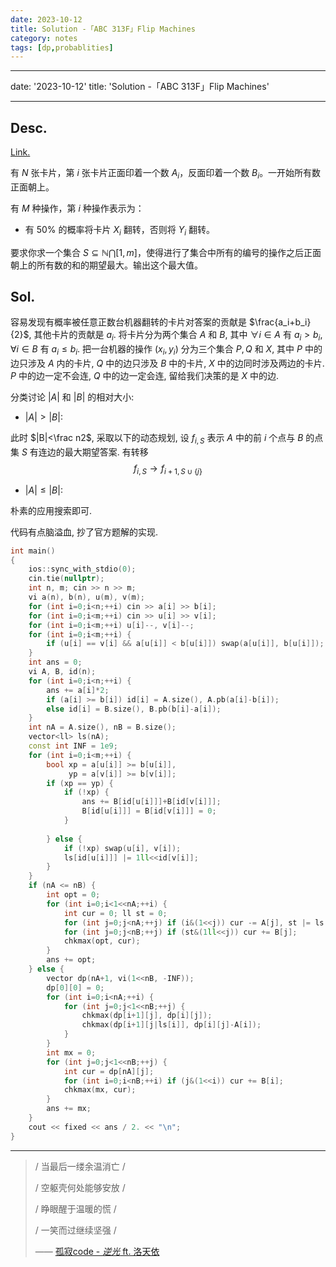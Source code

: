 ```yaml
---
date: 2023-10-12
title: Solution -「ABC 313F」Flip Machines
category: notes
tags: [dp,probablities]
---
```


---
date: '2023-10-12'
title: 'Solution -「ABC 313F」Flip Machines'

---

## Desc.

[Link.](https://atcoder.jp/contests/abc313/tasks/abc313_f)

有 $N$ 张卡片，第 $i$ 张卡片正面印着一个数 $A_i$，反面印着一个数 $B_i$。一开始所有数正面朝上。

有 $M$ 种操作，第 $i$ 种操作表示为：

- 有 $50\%$ 的概率将卡片 $X_i$ 翻转，否则将 $Y_i$ 翻转。

要求你求一个集合 $S\subseteq \mathbb{N} \bigcap [1,m]$，使得进行了集合中所有的编号的操作之后正面朝上的所有数的和的期望最大。输出这个最大值。

## Sol.

容易发现有概率被任意正数台机器翻转的卡片对答案的贡献是 $\frac{a_i+b_i}{2}$, 其他卡片的贡献是 $a_i$. 将卡片分为两个集合 $A$ 和 $B$, 其中 $\forall i \in A$ 有 $a_i > b_i$, $\forall i \in B$ 有 $a_i \leqslant b_i$. 把一台机器的操作 $(x_i, y_i)$ 分为三个集合 $P, Q$ 和 $X$, 其中 $P$ 中的边只涉及 $A$ 内的卡片, $Q$ 中的边只涉及 $B$ 中的卡片, $X$ 中的边同时涉及两边的卡片. $P$ 中的边一定不会连, $Q$ 中的边一定会连, 留给我们决策的是 $X$ 中的边.

分类讨论 $|A|$ 和 $|B|$ 的相对大小:

- $|A| > |B|$:

此时 $|B|<\frac n2$, 采取以下的动态规划, 设 $f_{i, S}$ 表示 $A$ 中的前 $i$ 个点与 $B$ 的点集 $S$ 有连边的最大期望答案. 有转移
$$
f_{i, S}\rightarrow f_{i+1, S\cup\{j\}}
$$

- $|A| \leqslant |B|$:

朴素的应用搜索即可.

代码有点脑溢血, 抄了官方题解的实现.

```cpp
int main()
{
    ios::sync_with_stdio(0);
    cin.tie(nullptr);
    int n, m; cin >> n >> m;
    vi a(n), b(n), u(m), v(m);
    for (int i=0;i<n;++i) cin >> a[i] >> b[i];
    for (int i=0;i<m;++i) cin >> u[i] >> v[i];
    for (int i=0;i<m;++i) u[i]--, v[i]--;
    for (int i=0;i<m;++i) {
        if (u[i] == v[i] && a[u[i]] < b[u[i]]) swap(a[u[i]], b[u[i]]);
    }
    int ans = 0;
    vi A, B, id(n);
    for (int i=0;i<n;++i) {
        ans += a[i]*2;
        if (a[i] >= b[i]) id[i] = A.size(), A.pb(a[i]-b[i]);
        else id[i] = B.size(), B.pb(b[i]-a[i]);
    }
    int nA = A.size(), nB = B.size();
    vector<ll> ls(nA);
    const int INF = 1e9;
    for (int i=0;i<m;++i) {
        bool xp = a[u[i]] >= b[u[i]],
             yp = a[v[i]] >= b[v[i]];
        if (xp == yp) {
            if (!xp) {
                ans += B[id[u[i]]]+B[id[v[i]]];
                B[id[u[i]]] = B[id[v[i]]] = 0;
            }
               
        } else {
            if (!xp) swap(u[i], v[i]);
            ls[id[u[i]]] |= 1ll<<id[v[i]];
        }
    }
    if (nA <= nB) {
        int opt = 0;
        for (int i=0;i<1<<nA;++i) {
            int cur = 0; ll st = 0;
            for (int j=0;j<nA;++j) if (i&(1<<j)) cur -= A[j], st |= ls[j];
            for (int j=0;j<nB;++j) if (st&(1ll<<j)) cur += B[j];
            chkmax(opt, cur);
        }
        ans += opt;
    } else {
        vector dp(nA+1, vi(1<<nB, -INF));
        dp[0][0] = 0;
        for (int i=0;i<nA;++i) {
            for (int j=0;j<1<<nB;++j) {
                chkmax(dp[i+1][j], dp[i][j]);
                chkmax(dp[i+1][j|ls[i]], dp[i][j]-A[i]);
            }
        }
        int mx = 0;
        for (int j=0;j<1<<nB;++j) {
            int cur = dp[nA][j];
            for (int i=0;i<nB;++i) if (j&(1<<i)) cur += B[i];
            chkmax(mx, cur);
        }
        ans += mx;
    }
    cout << fixed << ans / 2. << "\n";
}
```

---

>/ 当最后一缕余温消亡 /
>
>/ 空躯壳何处能够安放 /
>
>/ 睁眼醒于温暖的慌 /
>
>/ 一笑而过继续坚强 /
>
> —— [孤寂code - *逆光* ft. 洛天依](https://vocadb.net/S/167707)
>
    